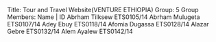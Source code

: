 Title: Tour and Travel Website(VENTURE ETHIOPIA)
Group: 5
Group Members:
Name                | ID
Abrham Tilksew       ETS0105/14
Abrham Mulugeta      ETS0107/14
Adey Ebuy            ETS0118/14
Afomia Dugassa       ETS0128/14
Alazar Gebre         ETS0132/14
Alem Ayalew          ETS0142/14
